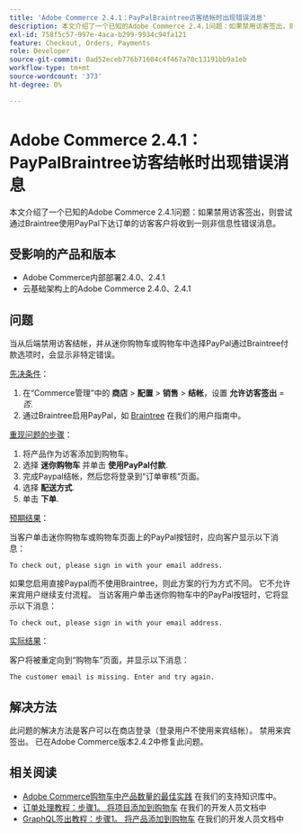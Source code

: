```yaml
---
title: 'Adobe Commerce 2.4.1：PayPalBraintree访客结帐时出现错误消息'
description: 本文介绍了一个已知的Adobe Commerce 2.4.1问题：如果禁用访客签出，则尝试通过Braintree使用PayPal下达订单的访客客户将收到一则非信息性错误消息。
exl-id: 758f5c57-997e-4aca-b299-9934c94fa121
feature: Checkout, Orders, Payments
role: Developer
source-git-commit: 0ad52eceb776b71604c4f467a70c13191bb9a1eb
workflow-type: tm+mt
source-wordcount: '373'
ht-degree: 0%

---
```


# Adobe Commerce 2.4.1：PayPalBraintree访客结帐时出现错误消息

本文介绍了一个已知的Adobe Commerce 2.4.1问题：如果禁用访客签出，则尝试通过Braintree使用PayPal下达订单的访客客户将收到一则非信息性错误消息。

## 受影响的产品和版本

* Adobe Commerce内部部署2.4.0、2.4.1
* 云基础架构上的Adobe Commerce 2.4.0、2.4.1

## 问题

当从后端禁用访客结帐，并从迷你购物车或购物车中选择PayPal通过Braintree付款选项时，会显示非特定错误。

<u>先决条件</u>：

1. 在“Commerce管理”中的 **商店** > **配置** > **销售** > **结帐**，设置 **允许访客签出** = *否*.
1. 通过Braintree启用PayPal，如 [Braintree](https://docs.magento.com/user-guide/payment/braintree.html?) 在我们的用户指南中。

<u>重现问题的步骤</u>：

1. 将产品作为访客添加到购物车。
1. 选择 **迷你购物车** 并单击 **使用PayPal付款**.
1. 完成Paypal结帐，然后您将登录到“订单审核”页面。
1. 选择 **配送方式**.
1. 单击 **下单**.

<u>预期结果</u>：

当客户单击迷你购物车或购物车页面上的PayPal按钮时，应向客户显示以下消息：

<pre><code class="language-bash">To check out, please sign in with your email address.</code></pre>

如果您启用直接Paypal而不使用Braintree，则此方案的行为方式不同。 它不允许来宾用户继续支付流程。 当访客用户单击迷你购物车中的PayPal按钮时，它将显示以下消息：

<pre><code class="language-bash">To check out, please sign in with your email address.</code></pre>

<u>实际结果</u>：

客户将被重定向到“购物车”页面，并显示以下消息：

<pre><code class="language-bash">The customer email is missing. Enter and try again.</code></pre>

## 解决方法

此问题的解决方法是客户可以在商店登录（登录用户不使用来宾结帐）。 禁用来宾签出。 已在Adobe Commerce版本2.4.2中修复此问题。

## 相关阅读

* [Adobe Commerce购物车中产品数量的最佳实践](https://support.magento.com/hc/en-us/articles/360048550332) 在我们的支持知识库中。
* [订单处理教程：步骤1。 将项目添加到购物车](https://devdocs.magento.com/guides/v2.4/rest/tutorials/orders/order-add-items.html) 在我们的开发人员文档中
* [GraphQL签出教程：步骤1。 将产品添加到购物车](https://devdocs.magento.com/guides/v2.4/graphql/tutorials/checkout/checkout-add-product-to-cart.html) 在我们的开发人员文档中
